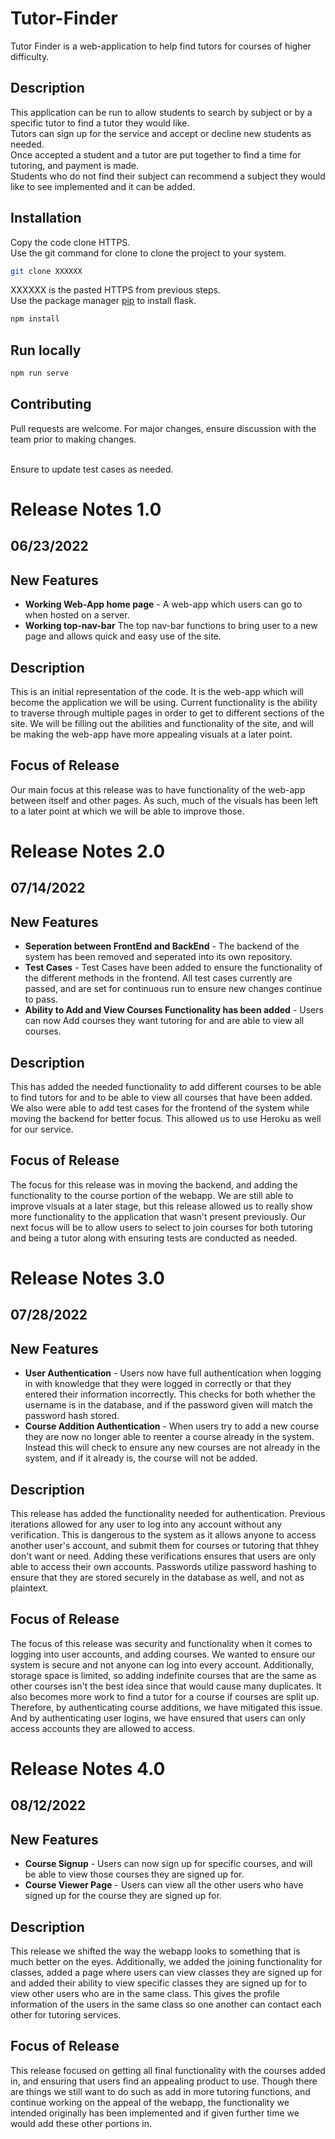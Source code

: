# Tutor-Finder
Tutor Finder is a web-application to help find tutors for courses of higher difficulty.

## Description
This application can be run to allow students to search by subject or by a specific tutor to find a tutor they would like. <br />
Tutors can sign up for the service and accept or decline new students as needed. <br />
Once accepted a student and a tutor are put together to find a time for tutoring, and payment is made. <br />
Students who do not find their subject can recommend a subject they would like to see implemented and it can be added. <br />

## Installation
Copy the code clone HTTPS. <br />
Use the git command for clone to clone the project to your system.
```bash
git clone XXXXXX
```
XXXXXX is the pasted HTTPS from previous steps. <br />
Use the package manager [pip](https://pip.pypa.io/en/stable/) to install flask.
```bash
npm install
```

## Run locally
```bash
npm run serve
```

## Contributing
Pull requests are welcome. For major changes, ensure discussion with the team prior to making changes. <br /> <br />

Ensure to update test cases as needed.
<br />
# Release Notes 1.0
## 06/23/2022
## New Features
* **Working Web-App home page** - A web-app which users can go to when hosted on a server.
* **Working top-nav-bar** The top nav-bar functions to bring user to a new page and allows quick and easy use of the site.

## Description
This is an initial representation of the code. It is the web-app which will become the application we will be using. Current functionality is the ability to traverse through multiple pages in order to get to different sections of the site. We will be filling out the abilities and functionality of the site, and will be making the web-app have more appealing visuals at a later point.
## Focus of Release
Our main focus at this release was to have functionality of the web-app between itself and other pages. As such, much of the visuals has been left to a later point at which we will be able to improve those.

# Release Notes 2.0
## 07/14/2022
## New Features
* **Seperation between FrontEnd and BackEnd** - The backend of the system has been removed and seperated into its own repository.
* **Test Cases** - Test Cases have been added to ensure the functionality of the different methods in the frontend. All test cases currently are passed, and are set for continuous run to ensure new changes continue to pass.
* **Ability to Add and View Courses Functionality has been added** - Users can now Add courses they want tutoring for and are able to view all courses.

## Description
This has added the needed functionality to add different courses to be able to find tutors for and to be able to view all courses that have been added. We also were able to add test cases for the frontend of the system while moving the backend for better focus. This allowed us to use Heroku as well for our service.

## Focus of Release
The focus for this release was in moving the backend, and adding the functionality to the course portion of the webapp. We are still able to improve visuals at a later stage, but this release allowed us to really show more functionality to the application that wasn't present previously. Our next focus will be to allow users to select to join courses for both tutoring and being a tutor along with ensuring tests are conducted as needed.

# Release Notes 3.0
## 07/28/2022
## New Features
* **User Authentication** - Users now have full authentication when logging in with knowledge that they were logged in correctly or that they entered their information incorrectly. This checks for both whether the username is in the database, and if the password given will match the password hash stored.
* **Course Addition Authentication** - When users try to add a new course they are now no longer able to reenter a course already in the system. Instead this will check to ensure any new courses are not already in the system, and if it already is, the course will not be added.

## Description
This release has added the functionality needed for authentication. Previous iterations allowed for any user to log into any account without any verification. This is dangerous to the system as it allows anyone to access another user's account, and submit them for courses or tutoring that thhey don't want or need. Adding these verifications ensures that users are only able to access their own accounts. Passwords utilize password hashing to ensure that they are stored securely in the database as well, and not as plaintext.

## Focus of Release
The focus of this release was security and functionality when it comes to logging into user accounts, and adding courses. We wanted to ensure our system is secure and not anyone can log into every account. Additionally, storage space is limited, so adding indefinite courses that are the same as other courses isn't the best idea since that would cause many duplicates. It also becomes more work to find a tutor for a course if courses are split up. Therefore, by authenticating course additions, we have mitigated this issue. And by authenticating user logins, we have ensured that users can only access accounts they are allowed to access.

# Release Notes 4.0
## 08/12/2022
## New Features
* **Course Signup** - Users can now sign up for specific courses, and will be able to view those courses they are signed up for.
* **Course Viewer Page** - Users can view all the other users who have signed up for the course they are signed up for.

## Description
This release we shifted the way the webapp looks to something that is much better on the eyes. Additionally, we added the joining functionality for classes, added a page where users can view classes they are signed up for and added their ability to view specific classes they are signed up for to view other users who are in the same class. This gives the profile information of the users in the same class so one another can contact each other for tutoring services.

## Focus of Release
This release focused on getting all final functionality with the courses added in, and ensuring that users find an appealing product to use. Though there are things we still want to do such as add in more tutoring functions, and continue working on the appeal of the webapp, the functionality we intended originally has been implemented and if given further time we would add these other portions in.
